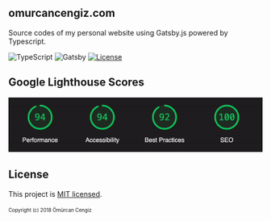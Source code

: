 ## omurcancengiz.com

Source codes of my personal website using Gatsby.js powered by Typescript.

![TypeScript](https://img.shields.io/badge/typescript-%23007ACC.svg?style=for-the-badge&logo=typescript&logoColor=white)
![Gatsby](https://img.shields.io/badge/Gatsby-%23663399.svg?style=for-the-badge&logo=gatsby&logoColor=white)
[![License](https://img.shields.io/github/license/thenewboston-developers/website)](http://opensource.org/licenses/MIT)

## Google Lighthouse Scores

![image description](./src/images/lighthouse-scores.gif)

## License

This project is [MIT licensed](http://opensource.org/licenses/MIT).

<sub><sup>Copyright (c) 2018 Ömürcan Cengiz</sup></sub>
